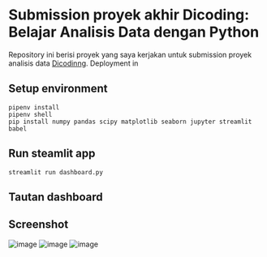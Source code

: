 # Submission proyek akhir Dicoding: Belajar Analisis Data dengan Python 

Repository ini berisi proyek yang saya kerjakan untuk submission proyek analisis data [Dicodinng](https://www.dicoding.com/). 
Deployment in 

## Setup environment
```
pipenv install
pipenv shell
pip install numpy pandas scipy matplotlib seaborn jupyter streamlit babel
```

## Run steamlit app
```
streamlit run dashboard.py
```

## Tautan dashboard

## Screenshot
![image](https://github.com/rinayu30/submission/assets/58639705/682a5702-5956-4d7f-9131-d15bd4e3d9fa)
![image](https://github.com/rinayu30/submission/assets/58639705/0281a1ad-97c4-4d9c-a4e4-959803677115)
![image](https://github.com/rinayu30/submission/assets/58639705/92e46bf8-2457-4726-b399-65733238468e)

